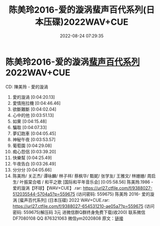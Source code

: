 ﻿---
title: 陈美玲2016-爱的漩涡蜚声百代系列(日本压碟)2022WAV+CUE
date: 2022-08-24 07:29:35
categories: 新碟专辑、稀有等精品
tags: 华语中文
---
# 陈美玲2016-爱的漩涡[蜚声百代系列](日本压碟)2022WAV+CUE

CD: 陳美玲 - 愛的漩渦
01. 愛的漩渦 [0:04:20.13]
02. 愛情拖拉機 [0:04:46.46]
03. 欲斷難斷 [0:04:02.04]
04. 心中的他 [0:03:51.13]
05. 如果 [0:04:15.48]
06. 騙取 [0:04:07.33]
07. 夢幻跑車 [0:04:05.45]
08. 神秘午夜 [0:03:53.57]
09. 葡萄園 [0:04:29.08]
10. 痴心怨侶 [0:03:39.20]
11. 快樂幫 [0:04:25.49]
12. 午夜告白 [0:03:26.49]
13. 分分分 [0:04:05.66]
14. 陈美玲/ 关正杰/ 谭咏麟/ 林子祥/ 蔡枫华/ 甄妮/ 张学友/ 王雅文/ 林姗姗/ 周启生/ 叶振棠合唱 /
和平之歌 [国际和平年音乐会] [0:05:58.56]
陈美玲.1986 - 爱的漩涡【环球】【WAV+CUE】.rar: https://url27.ctfile.com/f/9388027-512035544-5704a5?p=559675
(访问密码: 559675)
陈美玲 2016- 爱的漩涡 [蜚声百代系列] (日本压碟) 2022 WAV+CUE.rar: https://url27.ctfile.com/f/9388027-654531210-ae05a7?p=559675
(访问密码: 559675)解压码 3元
进微信群Q群终身免费下载(收200)
联系微信DF7080108 QQ 876321063
微信ym2020808
原文：[链接](https://blog.sina.com.cn/s/blog_1647c7e7601030z17.html)